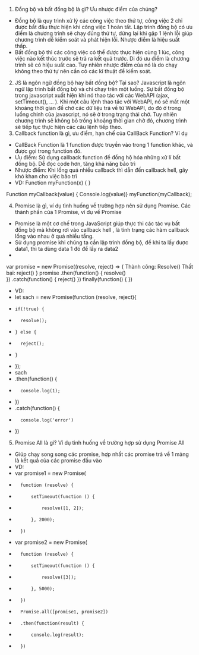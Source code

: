 1.	Đồng bộ và bất đồng bộ là gì? Ưu nhược điểm của chúng?
-	Đồng bộ là quy trình xử lý các công việc theo thứ tự, công việc 2 chỉ được bắt đầu thực hiện khi công việc 1 hoàn tất. Lập trình đồng bộ có ưu điểm là chương trình sẽ chạy đúng thứ tự, dừng lại khi gặp 1 lệnh lỗi giúp chương trình dễ kiểm soát và phát hiện lỗi. Nhược điểm là hiệu suất thấp.
-	Bất đồng bộ thì các công việc có thể được thực hiện cùng 1 lúc, công việc nào kết thúc trước sẽ trả ra kết quả trước. Di đó ưu điểm là chương trình sẽ có hiệu suất cao. Tuy nhiên nhược điểm của nó là do chạy không theo thứ tự nên cần có các kĩ thuật để kiểm soát.

2.	JS là ngôn ngữ đồng bộ hay bất đồng bộ? Tại sao?
Javascript là ngôn ngữ lập trình bất đồng bộ và chỉ chạy trên một luồng. Sự bất đồng bộ trong javascript xuất hiện khi nó thao tác với các WebAPI (ajax, setTimeout(), … ). Khi một câu lệnh thao tác với WebAPI, nó sẽ mất một khoảng thời gian để chờ các dữ liệu trả về từ WebAPI, do đó ở trong luồng chính của javascript, nó sẽ ở trong trạng thái chờ. Tuy nhiên chương trình sẽ không bỏ trống khoảng thời gian chờ đó, chương trình sẽ tiếp tục thực hiện các câu lệnh tiếp theo. 
3.	Callback function là gì, ưu điểm, hạn chế của CallBack Function? Ví dụ
-	CallBack Function là 1 function được truyền vào trong 1 function khác, và được gọi trong function đó.
-	Ưu điểm: Sử dụng callback function để đồng hộ hóa những xử lí bất đồng bộ. Dễ đọc code hơn, tăng khả năng bảo trì
-	Nhược điểm: Khi lồng quá nhiều callback thì dẫn đến callback hell, gây khó khan cho việc bảo trì
-	VD: 
Function myFunction(x) {
}

Function myCallback(value) {
Console.log(value)}
myFunction(myCallback);

4.	Promise là gì, ví dụ tình huống về trường hợp nên sử dụng Promise. Các thành phần của 1 Promise, ví dụ về Promise
- Promise là một cơ chế trong JavaScript giúp thực thi các tác vụ bất đồng bộ mà không rơi vào callback hell , là tình trạng các hàm callback lồng vào nhau ở quá nhiều tầng.
- Sử dụng promise khi chúng ta cần lập trình đồng bộ, để khi ta lấy được data1, thì ta dùng data 1 đó để lấy ra data2
- 
var promise = new Promise((resolve, reject) => {
	Thành công: Resolve()
	Thất bại: reject()
}
promise
	.then(function() {
resolve()	
})
	.catch(function() {
reject()
})
	finally(function() {
})
-	VD:
-	let sach = new Promise(function (resolve, reject){
-	  if(!true) {
-	    resolve();
-	  } else {
-	    reject();
-	  }
-	});
-	sach
-	.then(function() {
-	    console.log(1);
-	})
-	.catch(function() {
-	    console.log('error')
-	})



5.	Promise All là gì? Ví dụ tình huống về trường hợp sử dụng Promise All
-	Giúp chạy song song các promise, hợp nhất các promise trả về 1 mảng là kết quả của các promise đầu vào
-	VD: 
-	var promise1 = new Promise(
-	    function (resolve) {
-	        setTimeout(function () {
-	            resolve([1, 2]);
-	        }, 2000);
-	    })
-	var promise2 = new Promise(
-	    function (resolve) {
-	        setTimeout(function () {
-	            resolve([3]);
-	        }, 5000);
-	    })
-	    Promise.all([promise1, promise2])
-	    .then(function(result) {
-	        console.log(result);
-	    })

